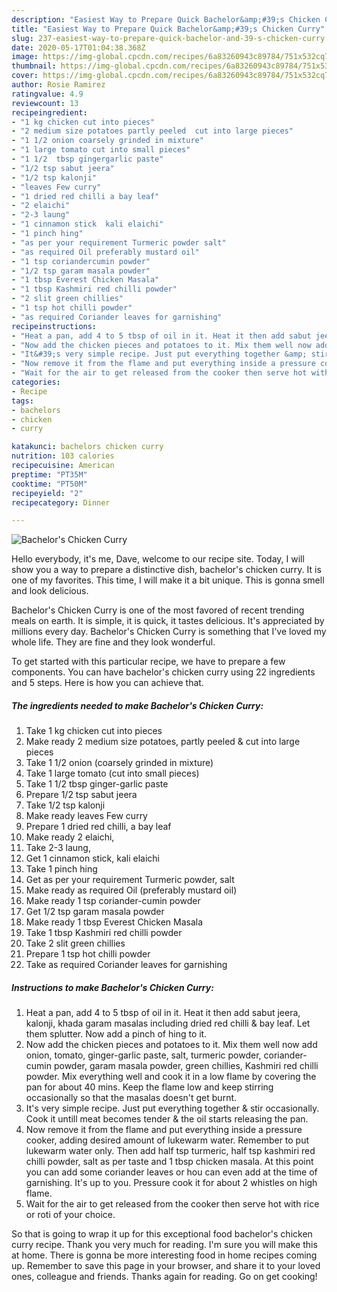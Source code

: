 ```yaml
---
description: "Easiest Way to Prepare Quick Bachelor&amp;#39;s Chicken Curry"
title: "Easiest Way to Prepare Quick Bachelor&amp;#39;s Chicken Curry"
slug: 237-easiest-way-to-prepare-quick-bachelor-and-39-s-chicken-curry
date: 2020-05-17T01:04:38.368Z
image: https://img-global.cpcdn.com/recipes/6a83260943c89784/751x532cq70/bachelors-chicken-curry-recipe-main-photo.jpg
thumbnail: https://img-global.cpcdn.com/recipes/6a83260943c89784/751x532cq70/bachelors-chicken-curry-recipe-main-photo.jpg
cover: https://img-global.cpcdn.com/recipes/6a83260943c89784/751x532cq70/bachelors-chicken-curry-recipe-main-photo.jpg
author: Rosie Ramirez
ratingvalue: 4.9
reviewcount: 13
recipeingredient:
- "1 kg chicken cut into pieces"
- "2 medium size potatoes partly peeled  cut into large pieces"
- "1 1/2 onion coarsely grinded in mixture"
- "1 large tomato cut into small pieces"
- "1 1/2  tbsp gingergarlic paste"
- "1/2 tsp sabut jeera"
- "1/2 tsp kalonji"
- "leaves Few curry"
- "1 dried red chilli a bay leaf"
- "2 elaichi"
- "2-3 laung"
- "1 cinnamon stick  kali elaichi"
- "1 pinch hing"
- "as per your requirement Turmeric powder salt"
- "as required Oil preferably mustard oil"
- "1 tsp coriandercumin powder"
- "1/2 tsp garam masala powder"
- "1 tbsp Everest Chicken Masala"
- "1 tbsp Kashmiri red chilli powder"
- "2 slit green chillies"
- "1 tsp hot chilli powder"
- "as required Coriander leaves for garnishing"
recipeinstructions:
- "Heat a pan, add 4 to 5 tbsp of oil in it. Heat it then add sabut jeera, kalonji, khada garam masalas including dried red chilli &amp; bay leaf. Let them splutter. Now add a pinch of hing to it."
- "Now add the chicken pieces and potatoes to it. Mix them well now add onion, tomato, ginger-garlic paste, salt, turmeric powder, coriander-cumin powder, garam masala powder, green chillies, Kashmiri red chilli powder. Mix everything well and cook it in a low flame by covering the pan for about 40 mins. Keep the flame low and keep stirring occasionally so that the masalas doesn&#39;t get burnt."
- "It&#39;s very simple recipe. Just put everything together &amp; stir occasionally. Cook it untill meat becomes tender &amp; the oil starts releasing the pan."
- "Now remove it from the flame and put everything inside a pressure cooker, adding desired amount of lukewarm water. Remember to put lukewarm water only. Then add half tsp turmeric, half tsp kashmiri red chilli powder, salt as per taste and 1 tbsp chicken masala. At this point you can add some coriander leaves or hou can even add at the time of garnishing. It&#39;s up to you. Pressure cook it for about 2 whistles on high flame."
- "Wait for the air to get released from the cooker then serve hot with rice or roti of your choice."
categories:
- Recipe
tags:
- bachelors
- chicken
- curry

katakunci: bachelors chicken curry 
nutrition: 103 calories
recipecuisine: American
preptime: "PT35M"
cooktime: "PT50M"
recipeyield: "2"
recipecategory: Dinner

---
```



![Bachelor&#39;s Chicken Curry](https://img-global.cpcdn.com/recipes/6a83260943c89784/751x532cq70/bachelors-chicken-curry-recipe-main-photo.jpg)

Hello everybody, it's me, Dave, welcome to our recipe site. Today, I will show you a way to prepare a distinctive dish, bachelor&#39;s chicken curry. It is one of my favorites. This time, I will make it a bit unique. This is gonna smell and look delicious.



Bachelor&#39;s Chicken Curry is one of the most favored of recent trending meals on earth. It is simple, it is quick, it tastes delicious. It's appreciated by millions every day. Bachelor&#39;s Chicken Curry is something that I've loved my whole life. They are fine and they look wonderful.


To get started with this particular recipe, we have to prepare a few components. You can have bachelor&#39;s chicken curry using 22 ingredients and 5 steps. Here is how you can achieve that.

<!--inarticleads1-->

##### The ingredients needed to make Bachelor&#39;s Chicken Curry:

1. Take 1 kg chicken cut into pieces
1. Make ready 2 medium size potatoes, partly peeled &amp; cut into large pieces
1. Take 1 1/2 onion (coarsely grinded in mixture)
1. Take 1 large tomato (cut into small pieces)
1. Take 1 1/2  tbsp ginger-garlic paste
1. Prepare 1/2 tsp sabut jeera
1. Take 1/2 tsp kalonji
1. Make ready leaves Few curry
1. Prepare 1 dried red chilli, a bay leaf
1. Make ready 2 elaichi,
1. Take 2-3 laung,
1. Get 1 cinnamon stick,  kali elaichi
1. Take 1 pinch hing
1. Get as per your requirement Turmeric powder, salt
1. Make ready as required Oil (preferably mustard oil)
1. Make ready 1 tsp coriander-cumin powder
1. Get 1/2 tsp garam masala powder
1. Make ready 1 tbsp Everest Chicken Masala
1. Take 1 tbsp Kashmiri red chilli powder
1. Take 2 slit green chillies
1. Prepare 1 tsp hot chilli powder
1. Take as required Coriander leaves for garnishing




<!--inarticleads2-->

##### Instructions to make Bachelor&#39;s Chicken Curry:

1. Heat a pan, add 4 to 5 tbsp of oil in it. Heat it then add sabut jeera, kalonji, khada garam masalas including dried red chilli &amp; bay leaf. Let them splutter. Now add a pinch of hing to it.
1. Now add the chicken pieces and potatoes to it. Mix them well now add onion, tomato, ginger-garlic paste, salt, turmeric powder, coriander-cumin powder, garam masala powder, green chillies, Kashmiri red chilli powder. Mix everything well and cook it in a low flame by covering the pan for about 40 mins. Keep the flame low and keep stirring occasionally so that the masalas doesn&#39;t get burnt.
1. It&#39;s very simple recipe. Just put everything together &amp; stir occasionally. Cook it untill meat becomes tender &amp; the oil starts releasing the pan.
1. Now remove it from the flame and put everything inside a pressure cooker, adding desired amount of lukewarm water. Remember to put lukewarm water only. Then add half tsp turmeric, half tsp kashmiri red chilli powder, salt as per taste and 1 tbsp chicken masala. At this point you can add some coriander leaves or hou can even add at the time of garnishing. It&#39;s up to you. Pressure cook it for about 2 whistles on high flame.
1. Wait for the air to get released from the cooker then serve hot with rice or roti of your choice.




So that is going to wrap it up for this exceptional food bachelor&#39;s chicken curry recipe. Thank you very much for reading. I'm sure you will make this at home. There is gonna be more interesting food in home recipes coming up. Remember to save this page in your browser, and share it to your loved ones, colleague and friends. Thanks again for reading. Go on get cooking!
